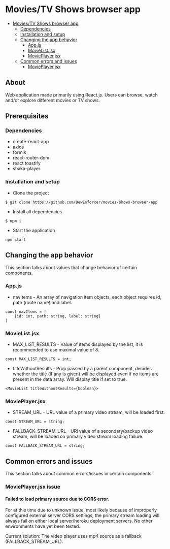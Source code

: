 # Movies/TV Shows browser app
- [Movies/TV Shows browser app](#https://github.com/DewEnforcer/movies-shows-browser-app)
    - [Dependencies](#dependencies)
    - [Installation and setup](#installation-and-setup)
    - [Changing the app behavior](#changing-the-app-behavior)
        - [App.js](#app.js)
        - [MovieList.jsx](#movielist.jsx)
        - [MoviePlayer.jsx](#movieplayer.jsx)
    - [Common errors and issues](#common-errors-and-issues)
        - [MoviePlayer.jsx](#movieplayer.jsx-issue)
## About
Web application made primarily using React.js. Users can browse, watch and/or explore different movies or TV shows.
## Prerequisites 
### Dependencies
* create-react-app
* axios
* formik
* react-router-dom
* react toastify
* shaka-player
### Installation and setup
* Clone the project
```
$ git clone https://github.com/DewEnforcer/movies-shows-browser-app
```
* Install all dependencies
```
$ npm i
```
* Start the application
```
npm start
```
## Changing the app behavior
This section talks about values that change behavior of certain components.

### App.js
* navItems - An array of navigation item objects, each object requires id, path (route name) and label.
```
const navItems = [
    {id: int, path: string, label: string}
]
```
### MovieList.jsx
* MAX_LIST_RESULTS - Value of items displayed by the list, it is recommended to use maximal value of 8.
```
const MAX_LIST_RESULTS = int;
```
* titleWithoutResults - Prop passed by a parent component, decides whether the title (if any is given) will be displayed even if no items are present in the data array. Will display title if set to true.
```
<MovieList titleWithoutResults={boolean}>
```
### MoviePlayer.jsx
* STREAM_URL - URL value of a primary video stream, will be loaded first.
```
const STREAM_URL = string;
```
* FALLBACK_STREAM_URL - URl value of a secondary/backup video stream, will be loaded on primary video stream loading failure.
```
const FALLBACK_STREAM_URL = string;
```
## Common errors and issues
This section talks about common errors/issues in certain components

### MoviePlayer.jsx issue
#### Failed to load primary source due to CORS error.
For at this time due to unknown issue, most likely because of improperly configured external server CORS settings, the primary stream loading will always fail on either local server/heroku deployment servers. No other environments have yet been tested.

Current solution: The video player uses mp4 source as a fallback (FALLBACK_STREAM_URL).

